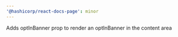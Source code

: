 ```yaml
---
'@hashicorp/react-docs-page': minor
---
```


Adds optInBanner prop to render an optInBanner in the content area
